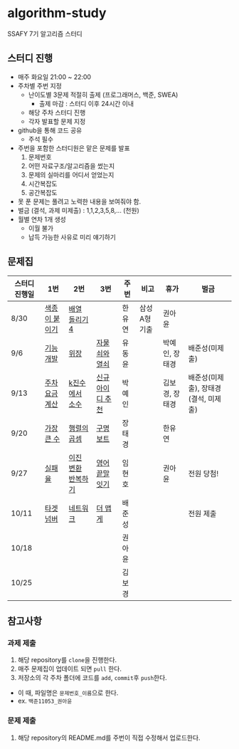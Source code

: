# algorithm-study
SSAFY 7기 알고리즘 스터디


## 스터디 진행
- 매주 화요일 21:00 ~ 22:00
- 주차별 주번 지정
  - 난이도별 3문제 적절히 출제 (프로그래머스, 백준, SWEA)
    - 출제 마감 : 스터디 이후 24시간 이내
  - 해당 주차 스터디 진행
  - 각자 발표할 문제 지정
- github을 통해 코드 공유
  - 주석 필수
- 주번을 포함한 스터디원은 맡은 문제를 발표
  1. 문제번호
  2. 어떤 자료구조/알고리즘을 썼는지
  3. 문제의 실마리를 어디서 얻었는지
  4. 시간복잡도
  5. 공간복잡도
- 못 푼 문제는 풀려고 노력한 내용을 보여줘야 함.
- 벌금 (결석, 과제 미제출) : 1,1,2,3,5,8,... (천원)
- 월별 연차 1개 생성
  - 이월 불가
  - 납득 가능한 사유로 미리 얘기하기
  

## 문제집
| 스터디 진행일 | 1번 | 2번 | 3번 | 주번 | 비고 | 휴가 | 벌금 |
|---|---|---|---|---|---|---|---|
| 8/30 | [색종이 붙이기](https://www.acmicpc.net/problem/17136) | [배열 돌리기 4](https://www.acmicpc.net/problem/17406) |  | 한유연  | 삼성 A형 기출 | 권아윤 |  |
| 9/6 | [기능개발](https://school.programmers.co.kr/learn/courses/30/lessons/42586) | [위장](https://school.programmers.co.kr/learn/courses/30/lessons/42578) | [자물쇠와 열쇠](https://school.programmers.co.kr/learn/courses/30/lessons/60059) | 유동윤  |  | 박예인, 장태경  | 배준성(미제출) |
| 9/13 | [주차 요금 계산](https://school.programmers.co.kr/learn/courses/30/lessons/92341?language=java) | [k진수에서 소수](https://school.programmers.co.kr/learn/courses/30/lessons/92335) | [신규 아이디 추천](https://school.programmers.co.kr/learn/courses/30/lessons/72410) | 박예인  |  | 김보경, 장태경 | 배준성(미제출), 장태경 (결석, 미제출) |
| 9/20 | [가장 큰 수](https://school.programmers.co.kr/learn/courses/30/lessons/42746) | [행렬의 곱셈](https://school.programmers.co.kr/learn/courses/30/lessons/12949) | [구명보트](https://school.programmers.co.kr/learn/courses/30/lessons/42885) | 장태경  |  | 한유연 |   |
| 9/27 |[실패율](https://school.programmers.co.kr/learn/courses/30/lessons/42889)  | [이진 변환 반복하기](https://school.programmers.co.kr/learn/courses/30/lessons/70129) | [영어끝말잇기](https://school.programmers.co.kr/learn/courses/30/lessons/12981)  | 임현호  |  | 권아윤 | 전원 당첨!|
| 10/11 |[타겟넘버](https://school.programmers.co.kr/learn/courses/30/lessons/43165)  |[네트워크](https://school.programmers.co.kr/learn/courses/30/lessons/43162)  |[더 맵게](https://school.programmers.co.kr/learn/courses/30/lessons/42626)  | 배준성  |  |  | 전원 제출 |
| 10/18 |  |  |  | 권아윤  |  |  |  |
| 10/25 |  |  |  | 김보경  |  |  |  |

## 참고사항
### 과제 제출
1. 해당 repository를 `clone`을 진행한다.
2. 매주 문제집이 업데이트 되면 `pull` 한다.
3. 저장소의 각 주차 폴더에 코드를 `add`, `commit`후 `push`한다.
  - 이 때, 파일명은 `문제번호_이름`으로 한다.
  - ex. `백준11053_권아윤`

### 문제 제출
1. 해당 repository의 README.md를 주번이 직접 수정해서 업로드한다.
